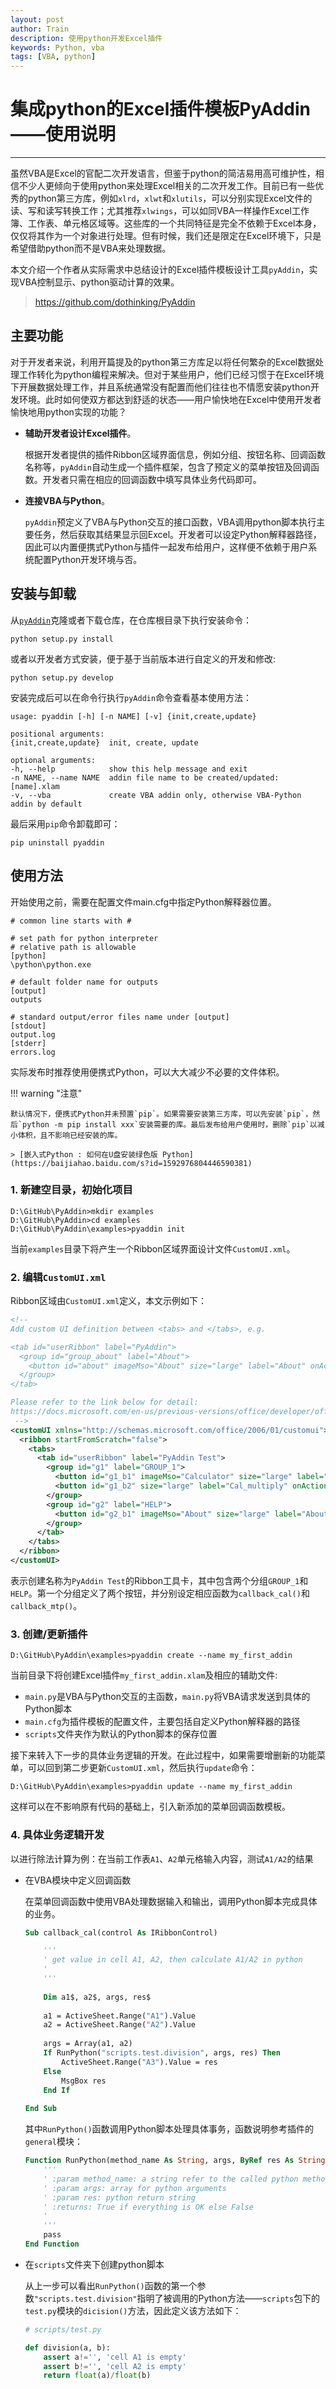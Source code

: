 ```yaml
---
layout: post
author: Train
description: 使用python开发Excel插件
keywords: Python, vba
tags: [VBA, python]
---
```


# 集成python的Excel插件模板PyAddin——使用说明

---

虽然VBA是Excel的官配二次开发语言，但鉴于python的简洁易用高可维护性，相信不少人更倾向于使用python来处理Excel相关的二次开发工作。目前已有一些优秀的python第三方库，例如`xlrd`，`xlwt`和`xlutils`，可以分别实现Excel文件的读、写和读写转换工作；尤其推荐`xlwings`，可以如同VBA一样操作Excel工作簿、工作表、单元格区域等。这些库的一个共同特征是完全不依赖于Excel本身，仅仅将其作为一个对象进行处理。但有时候，我们还是限定在Excel环境下，只是希望借助python而不是VBA来处理数据。

本文介绍一个作者从实际需求中总结设计的Excel插件模板设计工具`pyAddin`，实现VBA控制显示、python驱动计算的效果。

> https://github.com/dothinking/PyAddin


## 主要功能

对于开发者来说，利用开篇提及的python第三方库足以将任何繁杂的Excel数据处理工作转化为python编程来解决。但对于某些用户，他们已经习惯于在Excel环境下开展数据处理工作，并且系统通常没有配置而他们往往也不情愿安装python开发环境。此时如何使双方都达到舒适的状态——用户愉快地在Excel中使用开发者愉快地用python实现的功能？

- **辅助开发者设计Excel插件**。

    根据开发者提供的插件Ribbon区域界面信息，例如分组、按钮名称、回调函数名称等，`pyAddin`自动生成一个插件框架，包含了预定义的菜单按钮及回调函数。开发者只需在相应的回调函数中填写具体业务代码即可。

- **连接VBA与Python**。

    `pyAddin`预定义了VBA与Python交互的接口函数，VBA调用python脚本执行主要任务，然后获取其结果显示回Excel。开发者可以设定Python解释器路径，因此可以内置便携式Python与插件一起发布给用户，这样便不依赖于用户系统配置Python开发环境与否。

## 安装与卸载

从[`pyAddin`](https://github.com/dothinking/PyAddin)克隆或者下载仓库，在仓库根目录下执行安装命令：


    python setup.py install


或者以开发者方式安装，便于基于当前版本进行自定义的开发和修改:


    python setup.py develop


安装完成后可以在命令行执行`pyAddin`命令查看基本使用方法：


    usage: pyaddin [-h] [-n NAME] [-v] {init,create,update}

    positional arguments:
    {init,create,update}  init, create, update

    optional arguments:
    -h, --help            show this help message and exit
    -n NAME, --name NAME  addin file name to be created/updated: [name].xlam
    -v, --vba             create VBA addin only, otherwise VBA-Python addin by default


最后采用`pip`命令卸载即可：

    pip uninstall pyaddin


## 使用方法

开始使用之前，需要在配置文件main.cfg中指定Python解释器位置。

    # common line starts with #

    # set path for python interpreter
    # relative path is allowable
    [python]
    \python\python.exe

    # default folder name for outputs
    [output]
    outputs

    # standard output/error files name under [output]
    [stdout]
    output.log
    [stderr]
    errors.log

实际发布时推荐使用便携式Python，可以大大减少不必要的文件体积。

!!! warning "注意"

    默认情况下，便携式Python并未预置`pip`。如果需要安装第三方库，可以先安装`pip`，然后`python -m pip install xxx`安装需要的库。最后发布给用户使用时，删除`pip`以减小体积，且不影响已经安装的库。
    
    > [嵌入式Python : 如何在U盘安装绿色版 Python](https://baijiahao.baidu.com/s?id=1592976804446590381)

### 1. 新建空目录，初始化项目


    D:\GitHub\PyAddin>mkdir examples
    D:\GitHub\PyAddin>cd examples
    D:\GitHub\PyAddin\examples>pyaddin init


当前`examples`目录下将产生一个Ribbon区域界面设计文件`CustomUI.xml`。

### 2. 编辑`CustomUI.xml`

Ribbon区域由`CustomUI.xml`定义，本文示例如下：

```xml
<!--
Add custom UI definition between <tabs> and </tabs>, e.g.

<tab id="userRibbon" label="PyAddin">
  <group id="group_about" label="About">
    <button id="about" imageMso="About" size="large" label="About" onAction="callback_about"/>
  </group>
</tab>

Please refer to the link below for detail:
https://docs.microsoft.com/en-us/previous-versions/office/developer/office-2007/aa338202(v%3doffice.12)
 -->
<customUI xmlns="http://schemas.microsoft.com/office/2006/01/customui">
  <ribbon startFromScratch="false">
    <tabs>
      <tab id="userRibbon" label="PyAddin Test">
        <group id="g1" label="GROUP_1">
          <button id="g1_b1" imageMso="Calculator" size="large" label="Cal_division" onAction="callback_cal"/>
          <button id="g1_b2" size="large" label="Cal_multiply" onAction="callback_mtp"/>
        </group>
        <group id="g2" label="HELP">
          <button id="g2_b1" imageMso="About" size="large" label="About" onAction="callback_about"/>
        </group>                
      </tab>
    </tabs>
  </ribbon>
</customUI>
```

表示创建名称为`PyAddin Test`的Ribbon工具卡，其中包含两个分组`GROUP_1`和`HELP`。第一个分组定义了两个按钮，并分别设定相应函数为`callback_cal()`和`callback_mtp()`。

### 3. 创建/更新插件


    D:\GitHub\PyAddin\examples>pyaddin create --name my_first_addin


当前目录下将创建Excel插件`my_first_addin.xlam`及相应的辅助文件:

- `main.py`是VBA与Python交互的主函数，`main.py`将VBA请求发送到具体的Python脚本
- `main.cfg`为插件模板的配置文件，主要包括自定义Python解释器的路径
- `scripts`文件夹作为默认的Python脚本的保存位置


接下来转入下一步的具体业务逻辑的开发。在此过程中，如果需要增删新的功能菜单，可以回到第二步更新`CustomUI.xml`，然后执行`update`命令：


    D:\GitHub\PyAddin\examples>pyaddin update --name my_first_addin


这样可以在不影响原有代码的基础上，引入新添加的菜单回调函数模板。

### 4. 具体业务逻辑开发

以进行除法计算为例：在当前工作表`A1`、`A2`单元格输入内容，测试`A1/A2`的结果

- 在VBA模块中定义回调函数

    在菜单回调函数中使用VBA处理数据输入和输出，调用Python脚本完成具体的业务。

    ```vb
    Sub callback_cal(control As IRibbonControl)

        '''
        ' get value in cell A1, A2, then calculate A1/A2 in python
        '
        '''
        
        Dim a1$, a2$, args, res$
        
        a1 = ActiveSheet.Range("A1").Value
        a2 = ActiveSheet.Range("A2").Value
        
        args = Array(a1, a2)
        If RunPython("scripts.test.division", args, res) Then
            ActiveSheet.Range("A3").Value = res
        Else
            MsgBox res
        End If
        
    End Sub
    ```

    其中`RunPython()`函数调用Python脚本处理具体事务，函数说明参考插件的`general`模块： 

    ```vb
    Function RunPython(method_name As String, args, ByRef res As String) As Boolean
        '''
        ' :param method_name: a string refer to the called python method -> package.module.method
        ' :param args: array for python arguments
        ' :param res: python return string
        ' :returns: True if everything is OK else False
        '
        '''
        pass
    End Function
    ```


- 在`scripts`文件夹下创建python脚本

    从上一步可以看出`RunPython()`函数的第一个参数`"scripts.test.division"`指明了被调用的Python方法——`scripts`包下的`test.py`模块的`dicision()`方法，因此定义该方法如下：

    ```python
    # scripts/test.py

    def division(a, b):
        assert a!='', 'cell A1 is empty'
        assert b!='', 'cell A2 is empty'
        return float(a)/float(b)
    ```